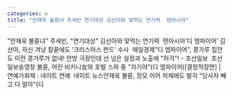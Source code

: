 ```yaml
---
categories: e
title: "안재욱 불륜녀 주세빈 연기대상 김선아와 맞먹는 연기력  텐아시아"
---
```

"안재욱 불륜녀" 주세빈, "연기대상" 김선아와 맞먹는 연기력&nbsp;&nbsp;텐아시아‘디 엠파이어’ 김선아, 자신 겨냥 칼끝에도 ‘크리스마스 펀드’ 수사&nbsp;&nbsp;매일경제"디 엠파이어", 콩가루 집안도 이런 콩가루가 없네! 안방 극장인데 선 넘은 설정과 노출에 "허걱"! - 조선일보&nbsp;&nbsp;조선일보송영창 불륜, 어린 비키니女와 호텔 스파 중 "자기야"(디 엠파이어)[결정적장면] | 연예가화제 : 네이트 연예&nbsp;&nbsp;네이트 뉴스안재욱 불륜, 장모 이어 처제에도 발각 “당사자 빼고 다 알아”(디